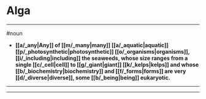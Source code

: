 # Alga
---
#noun
- **[[a/_any|Any]] of [[m/_many|many]] [[a/_aquatic|aquatic]] [[p/_photosynthetic|photosynthetic]] [[o/_organisms|organisms]], [[i/_including|including]] the seaweeds, whose size ranges from a single [[c/_cell|cell]] to [[g/_giant|giant]] [[k/_kelps|kelps]] and whose [[b/_biochemistry|biochemistry]] and [[f/_forms|forms]] are very [[d/_diverse|diverse]], some [[b/_being|being]] eukaryotic.**
---
---
